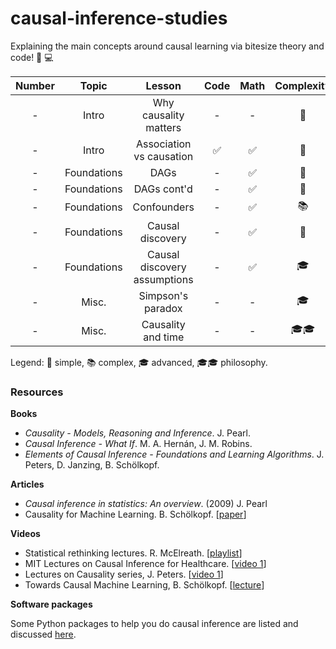 # causal-inference-studies

Explaining the main concepts around causal learning via bitesize theory and code! :closed_book: :computer:

| Number | Topic | Lesson | Code | Math | Complexity |
| :-----------: | :-----------: | :-----------: | :-----------: | :-----------: | :-----------: |
| - | Intro  | Why causality matters | - | - | :cake:
| - | Intro | Association vs causation |  :white_check_mark: | :white_check_mark: | :cake:
| - | Foundations | DAGs |  - | :white_check_mark: | :cake:
| - | Foundations | DAGs cont'd |  - | :white_check_mark: | :cake:
| - | Foundations | Confounders |  - | :white_check_mark: | :books:
| - | Foundations | Causal discovery |  - | :white_check_mark: | :cake:
| - | Foundations | Causal discovery assumptions |  - | :white_check_mark: | :mortar_board:
| - | Misc. | Simpson's paradox |  - | - | :mortar_board:
| - | Misc. | Causality and time |  - | - | :mortar_board::mortar_board:


Legend: :cake: simple, :books: complex, :mortar_board: advanced, :mortar_board::mortar_board: philosophy.

### Resources

**Books**

- *Causality - Models, Reasoning and Inference*. J. Pearl.
- *Causal Inference - What If*. M. A. Hernán, J. M. Robins.
- *Elements of Causal Inference - Foundations and Learning Algorithms*. J. Peters, D. Janzing, B. Schölkopf.

**Articles**

- *Causal inference in statistics: An overview*. (2009) J. Pearl
- Causality for Machine Learning. B. Schölkopf. [[paper](https://arxiv.org/pdf/1911.10500)]

**Videos**

- Statistical rethinking lectures. R. McElreath. [[playlist](https://youtube.com/playlist?list=PLDcUM9US4XdPz-KxHM4XHt7uUVGWWVSus&si=l81BjmEHm1JbrstP)]
- MIT Lectures on Causal Inference for Healthcare. [[video 1](https://www.youtube.com/watch?v=gRkUhg9Wb-I)]
- Lectures on Causality series, J. Peters. [[video 1](https://www.youtube.com/watch?v=zvrcyqcN9Wo)]
- Towards Causal Machine Learning, B. Schölkopf. [[lecture](https://www.youtube.com/watch?v=ooeRlw3U2zU)]

**Software packages**

Some Python packages to help you do causal inference are listed and discussed [here](markdowns/software_packages.md).